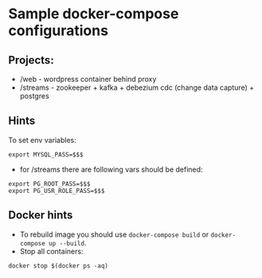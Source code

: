 # Sample docker-compose configurations
## Projects:
* /web - wordpress container behind proxy
* /streams - zookeeper + kafka + debezium cdc (change data capture) + postgres
## Hints
To set env variables:
````
export MYSQL_PASS=$$$
````
* for /streams there are following vars should be defined:
````
export PG_ROOT_PASS=$$$
export PG_USR_ROLE_PASS=$$$
````
## Docker hints
* To rebuild image you should use `docker-compose build` or `docker-compose up --build`.
* Stop all containers: 
````
docker stop $(docker ps -aq)
````